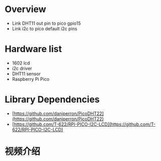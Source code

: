 # Overview 

* Link DHT11 out pin to pico gpio15
* Link i2c to pico default i2c pins

# Hardware list

* 1602 lcd
* i2c driver
* DHT11 sensor
* Raspberry Pi Pico  

# Library Dependencies 

* [https://github.com/danjperron/PicoDHT22](https://github.com/danjperron/PicoDHT22)
* [https://github.com/T-622/RPI-PICO-I2C-LCD](https://github.com/T-622/RPI-PICO-I2C-LCD)

# 视频介绍